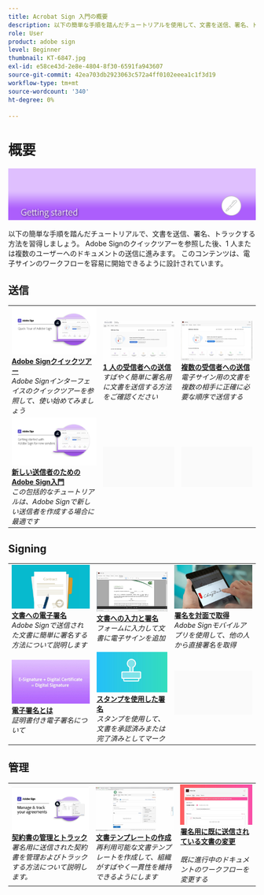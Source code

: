 ```yaml
---
title: Acrobat Sign 入門の概要
description: 以下の簡単な手順を踏んだチュートリアルを使用して、文書を送信、署名、トラックする方法を習得してください
role: User
product: adobe sign
level: Beginner
thumbnail: KT-6847.jpg
exl-id: e58ce43d-2e8e-4804-8f30-6591fa943607
source-git-commit: 42ea703db2923063c572a4ff0102eeea1c1f3d19
workflow-type: tm+mt
source-wordcount: '340'
ht-degree: 0%

---
```


# 概要

![「はじめに」に署名の画像](../assets/Hero-GettingStarted.png)

以下の簡単な手順を踏んだチュートリアルで、文書を送信、署名、トラックする方法を習得しましょう。 Adobe Signのクイックツアーを参照した後、1 人または複数のユーザーへのドキュメントの送信に進みます。 このコンテンツは、電子サインのワークフローを容易に開始できるように設計されています。

## 送信

<table style="table-layout:fixed">
<tr>
 <td>
    <a href="quick-tour.md">
      <img alt="Adobe Signクイックツアー" src="../assets/Quick-Tour.png" />
    </a>
    <div>
    <a href="quick-tour.md"><strong>Adobe Signクイックツアー</strong></a>
    </div>
    <em>Adobe Signインターフェイスのクイックツアーを参照して、使い始めてみましょう</em>
    <br>
  </td>
  <td>
    <a href="send-to-single-recipient.md">
      <img alt="1 人の受信者への送信" src="../assets/Send-to-single-recipient.png" />
    </a>
    <div>
    <a href="send-to-single-recipient.md"><strong>1 人の受信者への送信</strong></a>
    </div>
    <em>すばやく簡単に署名用に文書を送信する方法をご確認ください</em>
    <br>
  </td>
  <td>
    <a href="send-to-multiple-recipients.md">
      <img alt="複数の受信者への送信" src="../assets/Sending-to-multiple-recipients.png" />
    </a>
    <div>
    <a href="send-to-multiple-recipients.md"><strong>複数の受信者への送信</strong></a>
    </div>
    <em>電子サイン用の文書を複数の相手に正確に必要な順序で送信する</em>
    <br>
  </td>
</tr>
<tr>
  <td>
    <a href="new-sender.md">
      <img alt="新しい送信者のためのAdobe Sign入門" src="../assets/gettingstartednew.png" />
    </a>
    <div>
    <a href="new-sender.md"><strong>新しい送信者のためのAdobe Sign入門</strong></a>
    </div>
    <em>この包括的なチュートリアルは、Adobe Signで新しい送信者を作成する場合に最適です</em>
    <br>
  </td>
  <td>
    <img alt="スペーサー" src="../assets/Grayspacer.png" />
    <div>
    <br>
  </td>
  <td>
    <img alt="スペーサー" src="../assets/Grayspacer.png" />
    <div>
    <br>
  </td>
</tr>
</table>

## Signing

<table style="table-layout:fixed">
<tr>
  <td>
    <a href="electronically-sign-a-document.md">
      <img alt="文書への電子署名" src="../assets/Electronically-sign.png" />
    </a>
    <div>
    <a href="electronically-sign-a-document.md"><strong>文書への電子署名</strong></a>
    </div>
    <em>Adobe Signで送信された文書に簡単に署名する方法について説明します</em>
    <br>
  </td>
  <td>
    <a href="fill-and-sign.md">
      <img alt="文書への入力と署名" src="../assets/FillandSign.png" />
    </a>
    <div>
    <a href="fill-and-sign.md"><strong>文書への入力と署名</strong></a>
    </div>
    <em>フォームに入力して文書に電子サインを追加</em>
    <br>
  </td>
  <td>
    <a href="sign-in-person.md">
      <img alt="署名を対面で取得" src="../assets/In-person.png" />
    </a>
    <div>
    <a href="sign-in-person.md"><strong>署名を対面で取得</strong></a>
    </div>
    <em>Adobe Signモバイルアプリを使用して、他の人から直接署名を取得</em>
    <br>
  </td>
</tr>
<tr>
  <td>
    <a href="sign-with-a-digital-signature.md">
      <img alt="電子署名とは" src="../assets/Whatisdigsig_1280.jpg" />
    </a>
    <div>
    <a href="sign-with-a-digital-signature.md"><strong>電子署名とは</strong></a>
    </div>
    <em>証明書付き電子署名について</em>
    <br>
  </td>
  <td>
    <a href="sign-with-a-stamp.md">
      <img alt="スタンプを使用した署名" src="../assets/Stamp.png" />
    </a>
    <div>
    <a href="sign-with-a-stamp.md"><strong>スタンプを使用した署名</strong></a>
    </div>
    <em>スタンプを使用して、文書を承認済みまたは完了済みとしてマーク</em>
     <br>
  </td> 
  <td>
    <img alt="スペーサー" src="../assets/Grayspacer.png" />
    <div>
    <br>
  </td>
</tr>  
</table>

## 管理

<table style="table-layout:fixed">
<tr>
  <td>
    <a href="manage-and-track.md">
      <img alt="契約書の管理とトラック" src="../assets/Manage_1280.png" />
    </a>
    <div>
    <a href="manage-and-track.md"><strong>契約書の管理とトラック</strong></a>
    </div>
    <em>署名用に送信された契約書を管理およびトラックする方法について説明します。</em>
    <br>
  </td>
  <td>
    <a href="../sign-advanced-users/create-a-template.md">
      <img alt="文書テンプレートの作成" src="../assets/Template.png" />
    </a>
    <div>
    <a href="../sign-advanced-users/create-a-template.md"><strong>文書テンプレートの作成</strong></a>
    </div>
    <em>再利用可能な文書テンプレートを作成して、組織がすばやく一貫性を維持できるようにします</em>
    <br>
  </td>
  <td>
    <a href="modify-in-flight.md">
      <img alt="署名用に既に送信されている文書の変更" src="../assets/Modifying-sending.png" />
    </a>
    <div>
    <a href="modify-in-flight.md"><strong>署名用に既に送信されている文書の変更</strong></a>
    </div>
    <br>
    <em>既に進行中のドキュメントのワークフローを変更する</em>
  </td>
</tr>
</table>

